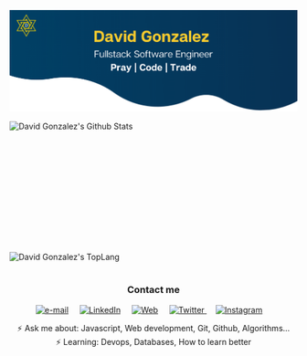 <p align=center>
	<img src="https://github.com/davidgonzalezfx/davidgonzalezfx/raw/master/assets/home.png"/>
</p>

<div style="-webkit-column-count: 2; -moz-column-count: 2; column-count: 2; -webkit-column-rule: 1px dotted #e0e0e0; -moz-column-rule: 1px dotted #e0e0e0; column-rule: 1px dotted #e0e0e0;">
    <div style="display: inline-block;">
        <img width="450" height="224" img align="left" alt="David Gonzalez's Github Stats" src="https://github-readme-stats.vercel.app/api?username=davidgonzalezfx&count_private=true&theme=dark&show_icons=true&bg_color=0d1117&icon_color=3572A5&title_color=F8CB2E&hide_border=true" class="responsive" />
    </div>
    <br/>
    <div style="display: inline-block;">
        <img width="350" img align="center" alt="David Gonzalez's TopLang" src="https://github-readme-stats.vercel.app/api/top-langs/?username=davidgonzalezfx&theme=dark&show_icons=true&bg_color=0d1117&icon_color=063458&title_color=F8CB2E&layout=compact&hide_border=true" class="responsive"/>
    </div>
</div>
<br/>

<div align="center">
  <h3 align="center">Contact me</h3> 
</div>
<p align="center">
    <!-- gmail-->
    <a href="mailto:dvdramos16@gmai.com"><img src="https://i.pinimg.com/originals/84/7c/08/847c083cc09040091439e3c05d1fedde.png" width="30px" alt="e-mail"></a> &nbsp; &nbsp;
    <!-- linkedin -->
    <a href="https://www.linkedin.com/in/davidgonzalezfx/"><img src="https://cdn4.iconfinder.com/data/icons/social-messaging-ui-color-shapes-2-free/128/social-linkedin-circle-512.png" width="30px" alt="LinkedIn"></a> &nbsp; &nbsp;
    <!-- Web -->
    <a href="https://davidgonzalezfx.com"><img src="https://cdn.icon-icons.com/icons2/1875/PNG/512/web_120072.png" width="30px" alt="Web"></a> &nbsp; &nbsp;
    <!-- twitter -->
    <a href="https://twitter.com/davidgonzalezfx"><img src="https://webtus.net/wp-content/uploads/2016/05/Icon-Twitter.png" width="30px" alt="Twitter"> </a> &nbsp; &nbsp;
    <a href="https://instagram.com/davidgonzalezfx"><img src="https://assets.stickpng.com/images/580b57fcd9996e24bc43c521.png" width="30px" alt="Instagram"></a> &nbsp; &nbsp;
</p>
<p align="center">⚡ Ask me about: Javascript, Web development, Git, Github, Algorithms...<br>⚡ Learning:  Devops, Databases, How to learn better</p>

